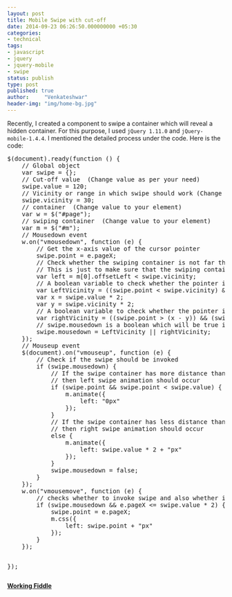 ```yaml
---
layout: post
title: Mobile Swipe with cut-off
date: 2014-09-23 06:26:50.000000000 +05:30
categories:
- technical
tags:
- javascript
- jquery
- jquery-mobile
- swipe
status: publish
type: post
published: true
author:     "Venkateshwar"
header-img: "img/home-bg.jpg"
---
```

<p>Recently, I created a component to swipe a container which will reveal a hidden container. For this purpose, I used <code>jQuery 1.11.0</code> and <code>jQuery-mobile-1.4.4</code>. I mentioned the detailed process under the code. Here is the code:</p>
<pre>
$(document).ready(function () {
    // Global object
    var swipe = {};
    // Cut-off value  (Change value as per your need)
    swipe.value = 120;
    // Vicinity or range in which swipe should work (Change value as per your need)
    swipe.vicinity = 30;
    // container  (Change value to your element)
    var w = $("#page");
    // swiping container  (Change value to your element)
    var m = $("#m");
    // Mousedown event
    w.on("vmousedown", function (e) {
        // Get the x-axis value of the cursor pointer
        swipe.point = e.pageX;
        // Check whether the swiping container is not far than the provided vicinity
        // This is just to make sure that the swiping container is at the very beginning of the parent container.
        var left = m[0].offsetLeft &lt; swipe.vicinity;
        // A boolean variable to check whether the pointer is in left vicinity
        var LeftVicinity = ((swipe.point &lt; swipe.vicinity) &amp;&amp; left);
        var x = swipe.value * 2;
        var y = swipe.vicinity * 2;
        // A boolean variable to check whether the pointer is in right vicinity
        var rightVicinity = ((swipe.point &gt; (x - y)) &amp;&amp; (swipe.point &lt;= (x + y)) &amp;&amp; !left)
        // swipe.mousedown is a boolean which will be true if the user has pressed mousedown button to swipe in the above provided vicinity.
        swipe.mousedown = LeftVicinity || rightVicinity;
    });
    // Mouseup event
    $(document).on(&quot;vmouseup&quot;, function (e) {
        // Check if the swipe should be invoked
        if (swipe.mousedown) {
            // If the swipe container has more distance than the cut-off value
            // then left swipe animation should occur
            if (swipe.point &amp;&amp; swipe.point &lt; swipe.value) {
                m.animate({
                    left: &quot;0px&quot;
                });
            }
            // If the swipe container has less distance than the cut-off value
            // then right swipe animation should occur
            else {
                m.animate({
                    left: swipe.value * 2 + &quot;px&quot;
                });
            }
            swipe.mousedown = false;
        }
    });
    w.on(&quot;vmousemove&quot;, function (e) {
        // checks whether to invoke swipe and also whether it is in swipe vicinity.
        if (swipe.mousedown &amp;&amp; e.pageX &lt;= swipe.value * 2) {
            swipe.point = e.pageX;
            m.css({
                left: swipe.point + &quot;px&quot;
            });
        }
    });

});
</pre>
<p><strong><a href="http://jsfiddle.net/venkateshwar/vw51kk82/10/">Working Fiddle</a></strong></p>
